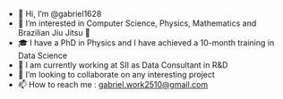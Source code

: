 - 👋 Hi, I’m @gabriel1628
- 👀 I’m interested in Computer Science, Physics, Mathematics and Brazilian Jiu Jitsu 👊
- :mortar_board: I have a PhD in Physics and I have achieved a 10-month training in Data Science
- :office: I am currently working at SII as Data Consultant in R&D
- 💞️ I’m looking to collaborate on any interesting project
- 📫 How to reach me : gabriel.work2510@gmail.com

<!---
gabriel1628/gabriel1628 is a ✨ special ✨ repository because its `README.md` (this file) appears on your GitHub profile.
You can click the Preview link to take a look at your changes.
--->
